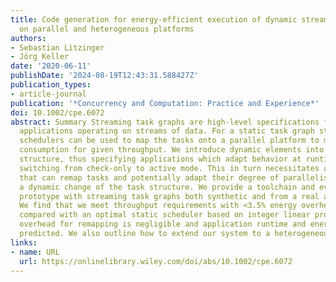 ```yaml
---
title: Code generation for energy-efficient execution of dynamic streaming task graphs
  on parallel and heterogeneous platforms
authors:
- Sebastian Litzinger
- Jörg Keller
date: '2020-06-11'
publishDate: '2024-08-19T12:43:31.588427Z'
publication_types:
- article-journal
publication: '*Concurrency and Computation: Practice and Experience*'
doi: 10.1002/cpe.6072
abstract: Summary Streaming task graphs are high-level specifications for parallel
  applications operating on streams of data. For a static task graph structure, static
  schedulers can be used to map the tasks onto a parallel platform to minimize energy
  consumption for given throughput. We introduce dynamic elements into the task graph
  structure, thus specifying applications which adapt behavior at runtime, for example,
  switching from check-only to active mode. This in turn necessitates a runtime system
  that can remap tasks and potentially adapt their degree of parallelism in case of
  a dynamic change of the task structure. We provide a toolchain and evaluate our
  prototype with streaming task graphs both synthetic and from a real application.
  We find that we meet throughput requirements with <3.5% energy overhead on average
  compared with an optimal static scheduler based on integer linear programming. Runtime
  overhead for remapping is negligible and application runtime and energy are accurately
  predicted. We also outline how to extend our system to a heterogeneous platform.
links:
- name: URL
  url: https://onlinelibrary.wiley.com/doi/abs/10.1002/cpe.6072
---
```

